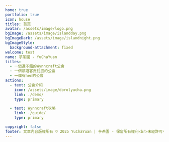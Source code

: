 ```yaml
---
home: true
portfolio: true
icon: house
titles: 首頁
avatar: /assets/image/logo.png
bgImage: /assets/image/islandday.png
bgImageDark: /assets/image/islandnight.png
bgImageStyle:
  background-attachment: fixed
welcome: test
name: 芋茶園 - YuChaYuan
titles:
  - 一個還不錯的Wynncraft公會
  - 一個那酒客賣屁股的公會
  - 一個有hen的公會
actions:
  - text: 公會介紹
    icon: /assets/image/dorolyucha.png
    link: ./demo/
    type: primary

  - text: Wynncraft攻略
    link: ./guide/
    type: primary

copyright: false
footer: 文章內容版權所有 © 2025 YuChaYuan | 芋茶園 - 保留所有權利<br>未經許可不得轉載或使用本站文章內容<br>MIT Licensed | Copyright © 2019-present Mr.Hope
---
```

